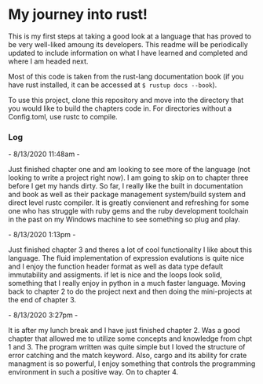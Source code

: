 # My journey into rust!

This is my first steps at taking a good look at a language that has proved to be very well-liked amoung its developers. This readme will be periodically updated to include information on what I have learned and completed and where I am headed next.


Most of this code is taken from the rust-lang documentation book (if you have rust installed, it can be accessed at ```$ rustup docs --book```).


To use this project, clone this repository and move into the directory that you would like to build the chapters code in. For directories without a Config.toml, use rustc to compile.


### Log
\- 8/13/2020 11:48am -

Just finished chapter one and am looking to see more of the language (not looking to write a project right now). I am going to skip on to chapter three before I get my hands dirty. So far, I really like the built in documentation and book as well as their package management system/build system and direct level rustc compiler. It is greatly convienent and refreshing for some one who has struggle with ruby gems and the ruby development toolchain in the past on my Windows machine to see something so plug and play.

\- 8/13/2020 1:13pm -

Just finished chapter 3 and theres a lot of cool functionality I like about this language. The fluid implementation of expression evalutions is quite nice and I enjoy the function header format as well as data type default immutability and assigments. if let is nice and the loops look solid, something that I really enjoy in python in a much faster language. Moving back to chapter 2 to do the project next and then doing the mini-projects at the end of chapter 3.

\- 8/13/2020 3:27pm -

It is after my lunch break and I have just finished chapter 2. Was a good chapter that allowed me to utilize some concepts and knowledge from chpt 1 and 3. The program written was quite simple but I loved the structure of error catching and the match keyword. Also, cargo and its ability for crate managment is so powerful, I enjoy something that controls the programming environment in such a positive way. On to chapter 4.

